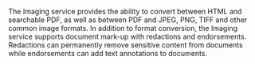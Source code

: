 The Imaging service provides the ability to convert between HTML and searchable PDF, as well as between PDF and JPEG, PNG, TIFF and other common image formats. 
In addition to format conversion, the Imaging service supports document mark-up with redactions and endorsements. 
Redactions can permanently remove sensitive content from documents while endorsements can add text annotations to documents.
